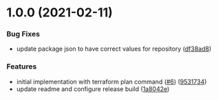 # 1.0.0 (2021-02-11)


### Bug Fixes

* update package json to have correct values for repository ([df38ad8](https://github.com/HylandSoftware/terraform-plan-action/commit/df38ad85f60603c208fd678b66ceb47e257346fc))


### Features

* initial implementation with terraform plan command ([#6](https://github.com/HylandSoftware/terraform-plan-action/issues/6)) ([9531734](https://github.com/HylandSoftware/terraform-plan-action/commit/953173421fec7000871b2c4fd56cc94f38d620d9))
* update readme and configure release build ([1a8042e](https://github.com/HylandSoftware/terraform-plan-action/commit/1a8042ea39cb4fc2c9f9b011806888da5ee1479f))
